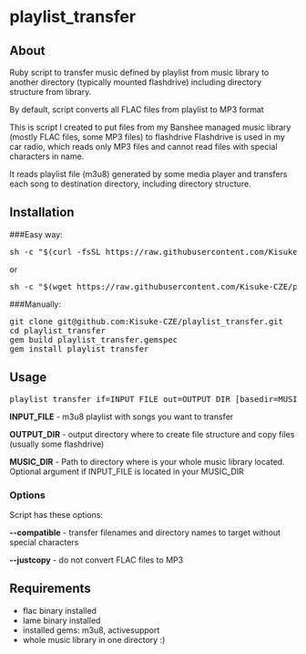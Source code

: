 # playlist_transfer
## About
Ruby script to transfer music defined by playlist from music library to another directory (typically mounted flashdrive) including directory structure from library.

By default, script converts all FLAC files from playlist to MP3 format

This is script I created to put files from my Banshee managed music library (mostly FLAC files, some MP3 files) to flashdrive
Flashdrive is used in my car radio, which reads only MP3 files and cannot read files with special characters in name.

It reads playlist file (m3u8) generated by some media player and transfers each song to destination directory, including directory structure.

## Installation
###Easy way:

<pre>sh -c "$(curl -fsSL https://raw.githubusercontent.com/Kisuke-CZE/playlist_transfer/master/install.sh)"</pre>

or

<pre>sh -c "$(wget https://raw.githubusercontent.com/Kisuke-CZE/playlist_transfer/master/install.sh -O -)"</pre>

###Manually:
<pre>
git clone git@github.com:Kisuke-CZE/playlist_transfer.git
cd playlist_transfer
gem build playlist_transfer.gemspec
gem install playlist_transfer
</pre>


## Usage
<pre>playlist_transfer if=INPUT_FILE out=OUTPUT_DIR [basedir=MUSIC_DIR] [OPTIONS]</pre>

**INPUT_FILE** - m3u8 playlist with songs you want to transfer

**OUTPUT_DIR** - output directory where to create file structure and copy files (usually some flashdrive)

**MUSIC_DIR** - Path to directory where is your whole music library located. Optional argument if INPUT_FILE is located in your MUSIC_DIR

### Options
Script has these options:

**--compatible**  - transfer filenames and directory names to target without special characters

**--justcopy**  - do not convert FLAC files to MP3

## Requirements
* flac binary installed
* lame binary installed
* installed gems: m3u8, activesupport
* whole music library in one directory :)
